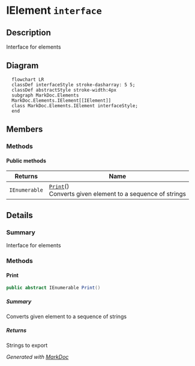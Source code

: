# IElement `interface`

## Description
Interface for elements

## Diagram
```mermaid
  flowchart LR
  classDef interfaceStyle stroke-dasharray: 5 5;
  classDef abstractStyle stroke-width:4px
  subgraph MarkDoc.Elements
  MarkDoc.Elements.IElement[[IElement]]
  class MarkDoc.Elements.IElement interfaceStyle;
  end
```

## Members
### Methods
#### Public  methods
| Returns | Name |
| --- | --- |
| `IEnumerable` | [`Print`](markdocelements-IElement#print)()<br>Converts given element to a sequence of strings |

## Details
### Summary
Interface for elements

### Methods
#### Print
```csharp
public abstract IEnumerable Print()
```
##### Summary
Converts given element to a sequence of strings

##### Returns
Strings to export

*Generated with* [*MarkDoc*](https://github.com/hailstorm75/MarkDoc.Core)

